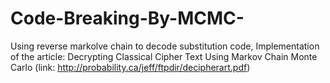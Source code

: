 # Code-Breaking-By-MCMC-
Using reverse markolve chain to decode substitution code, Implementation of the article: Decrypting Classical Cipher Text Using Markov Chain Monte Carlo (link: http://probability.ca/jeff/ftpdir/decipherart.pdf) 

